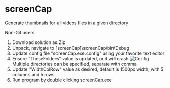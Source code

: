 # screenCap
Generate thumbnails for all videos files in a given directory

Non-Git users

1. Download solution as Zip
2. Unpack, navigate to [screenCap]\screenCap\bin\Debug
3. Update config file "screenCap.exe.config" using your favorite text editor
4. Ensure "TheseFolders" value is updated, or it will crash
   ![Config](http://i.imgur.com/QDh260e.png)
   Multiple directories can be specified, separate with comma
5. Update "WidthColRow" value as desired, default is 1500px width, with 5 columns and 5 rows
6. Run program by double clicking screenCap.exe
